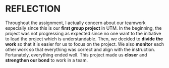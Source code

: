 # REFLECTION

Throughout the assignment, I actually concern about our teamwork especially since this is our **first group project** in UTM. 
In the beginning, the project was not progressing as expected since no one want to the initiative to lead the project which is understandable.
Then, we decided to **divide the work** so that it is easier for us to focus on the project.
We also **monitor** each other work so that everything was correct and align with the instruction.
Fortunately, everything ended well. This project made us **closer** and **strengthen our bond** to work in a team.
